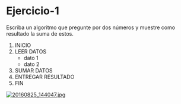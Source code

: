 # Ejercicio-1
Escriba un algoritmo que pregunte por dos números y muestre como resultado la suma de estos.
1. INICIO
2. LEER DATOS   
   - dato 1 
   - dato 2
3. SUMAR DATOS
4. ENTREGAR RESULTADO
5. FIN

[![20160825_144047.jpg](https://s13.postimg.org/5ajm02tkn/20160825_144047.jpg)](https://postimg.org/image/lyb42koc3/)